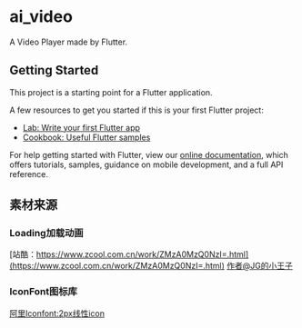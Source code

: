 # ai_video

A Video Player made by Flutter.

## Getting Started

This project is a starting point for a Flutter application.

A few resources to get you started if this is your first Flutter project:

- [Lab: Write your first Flutter app](https://flutter.dev/docs/get-started/codelab)
- [Cookbook: Useful Flutter samples](https://flutter.dev/docs/cookbook)

For help getting started with Flutter, view our 
[online documentation](https://flutter.dev/docs), which offers tutorials, 
samples, guidance on mobile development, and a full API reference.

## 素材来源
### Loading加载动画
[站酷：https://www.zcool.com.cn/work/ZMzA0MzQ0NzI=.html](https://www.zcool.com.cn/work/ZMzA0MzQ0NzI=.html)
[作者@JG的小王子](https://www.zcool.com.cn/u/15028449)

### IconFont图标库
[阿里Iconfont:2px线性icon](https://www.iconfont.cn/collections/detail?spm=a313x.7781069.0.da5a778a4&cid=6596)